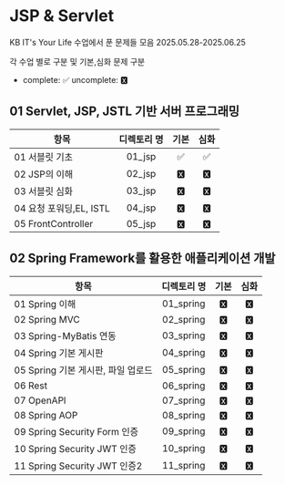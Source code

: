 # JSP & Servlet

KB IT's Your Life 수업에서 푼 문제들 모음 2025.05.28-2025.06.25

각 수업 별로 구분 및 기본,심화 문제 구분

- complete: ✅ uncomplete: 🆇

## 01 Servlet, JSP, JSTL 기반 서버 프로그래밍

| 항목                    | 디렉토리 명 | 기본 | 심화 |
| ----------------------- | :---------: | :--: | :--: |
| 01 서블릿 기초          |   01_jsp    |  ✅  |  ✅  |
| 02 JSP의 이해           |   02_jsp    |  🆇   |  🆇   |
| 03 서블릿 심화          |   03_jsp    |  🆇   |  🆇   |
| 04 요청 포워딩,EL, ISTL |   04_jsp    |  🆇   |  🆇   |
| 05 FrontController      |   05_jsp    |  🆇   |  🆇   |

## 02 Spring Framework를 활용한 애플리케이션 개발

| 항목                               | 디렉토리 명 | 기본 | 심화 |
| ---------------------------------- | :---------: | :--: | :--: |
| 01 Spring 이해                     |  01_spring  |  🆇   |  🆇   |
| 02 Spring MVC                      |  02_spring  |  🆇   |  🆇   |
| 03 Spring-MyBatis 연동             |  03_spring  |  🆇   |  🆇   |
| 04 Spring 기본 게시판              |  04_spring  |  🆇   |  🆇   |
| 05 Spring 기본 게시판, 파일 업로드 |  05_spring  |  🆇   |  🆇   |
| 06 Rest                            |  06_spring  |  🆇   |  🆇   |
| 07 OpenAPl                         |  07_spring  |  🆇   |  🆇   |
| 08 Spring AOP                      |  08_spring  |  🆇   |  🆇   |
| 09 Spring Security Form 인증       |  09_spring  |  🆇   |  🆇   |
| 10 Spring Security JWT 인증        |  10_spring  |  🆇   |  🆇   |
| 11 Spring Security JWT 인증2       |  11_spring  |  🆇   |  🆇   |
